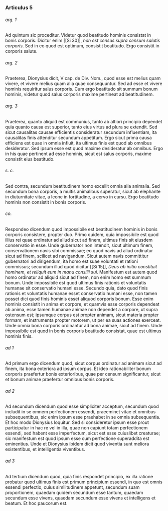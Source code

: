 ### Articulus 5

###### arg. 1
Ad quintum sic proceditur. Videtur quod beatitudo hominis consistat in bonis corporis. Dicitur enim [[Si 30]], *non est census supra censum salutis corporis*. Sed in eo quod est optimum, consistit beatitudo. Ergo consistit in corporis salute.

###### arg. 2
Praeterea, Dionysius dicit, V cap. de Div. Nom., quod esse est melius quam vivere, et vivere melius quam alia quae consequuntur. Sed ad esse et vivere hominis requiritur salus corporis. Cum ergo beatitudo sit summum bonum hominis, videtur quod salus corporis maxime pertineat ad beatitudinem.

###### arg. 3
Praeterea, quanto aliquid est communius, tanto ab altiori principio dependet quia quanto causa est superior, tanto eius virtus ad plura se extendit. Sed sicut causalitas causae efficientis consideratur secundum influentiam, ita causalitas finis attenditur secundum appetitum. Ergo sicut prima causa efficiens est quae in omnia influit, ita ultimus finis est quod ab omnibus desideratur. Sed ipsum esse est quod maxime desideratur ab omnibus. Ergo in his quae pertinent ad esse hominis, sicut est salus corporis, maxime consistit eius beatitudo.

###### s. c.
Sed contra, secundum beatitudinem homo excellit omnia alia animalia. Sed secundum bona corporis, a multis animalibus superatur, sicut ab elephante in diuturnitate vitae, a leone in fortitudine, a cervo in cursu. Ergo beatitudo hominis non consistit in bonis corporis.

###### co.
Respondeo dicendum quod impossibile est beatitudinem hominis in bonis corporis consistere, propter duo. Primo quidem, quia impossibile est quod illius rei quae ordinatur ad aliud sicut ad finem, ultimus finis sit eiusdem conservatio in esse. Unde gubernator non intendit, sicut ultimum finem, conservationem navis sibi commissae; eo quod navis ad aliud ordinatur sicut ad finem, scilicet ad navigandum. Sicut autem navis committitur gubernatori ad dirigendum, ita homo est suae voluntati et rationi commissus; secundum illud quod dicitur [[Si 15]], *Deus ab initio constituit hominem, et reliquit eum in manu consilii sui*. Manifestum est autem quod homo ordinatur ad aliquid sicut ad finem, non enim homo est summum bonum. Unde impossibile est quod ultimus finis rationis et voluntatis humanae sit conservatio humani esse. Secundo quia, dato quod finis rationis et voluntatis humanae esset conservatio humani esse, non tamen posset dici quod finis hominis esset aliquod corporis bonum. Esse enim hominis consistit in anima et corpore, et quamvis esse corporis dependeat ab anima, esse tamen humanae animae non dependet a corpore, ut supra ostensum est; ipsumque corpus est propter animam, sicut materia propter formam, et instrumenta propter motorem, ut per ea suas actiones exerceat. Unde omnia bona corporis ordinantur ad bona animae, sicut ad finem. Unde impossibile est quod in bonis corporis beatitudo consistat, quae est ultimus hominis finis.

###### ad 1
Ad primum ergo dicendum quod, sicut corpus ordinatur ad animam sicut ad finem, ita bona exteriora ad ipsum corpus. Et ideo rationabiliter bonum corporis praefertur bonis exterioribus, quae per censum significantur, sicut et bonum animae praefertur omnibus bonis corporis.

###### ad 2
Ad secundum dicendum quod esse simpliciter acceptum, secundum quod includit in se omnem perfectionem essendi, praeeminet vitae et omnibus subsequentibus, sic enim ipsum esse praehabet in se omnia subsequentia. Et hoc modo Dionysius loquitur. Sed si consideretur ipsum esse prout participatur in hac re vel in illa, quae non capiunt totam perfectionem essendi, sed habent esse imperfectum, sicut est esse cuiuslibet creaturae; sic manifestum est quod ipsum esse cum perfectione superaddita est eminentius. Unde et Dionysius ibidem dicit quod viventia sunt meliora existentibus, et intelligentia viventibus.

###### ad 3
Ad tertium dicendum quod, quia finis respondet principio, ex illa ratione probatur quod ultimus finis est primum principium essendi, in quo est omnis essendi perfectio, cuius similitudinem appetunt, secundum suam proportionem, quaedam quidem secundum esse tantum, quaedam secundum esse vivens, quaedam secundum esse vivens et intelligens et beatum. Et hoc paucorum est.

